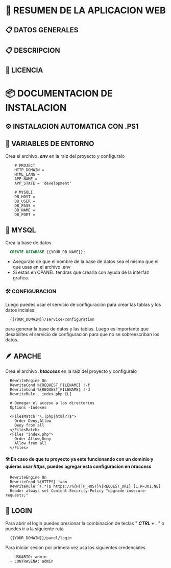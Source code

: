 # 📝 RESUMEN DE LA APLICACION WEB

## 📋 DATOS GENERALES

<!-- <ul>
    <li><b>Cliente:</b> ✅ Constructora Erazo Brother's</li>
    <li><b>Estado:</b> 🚧 En desarrollo</li>
    <li><b>Version:</b> 🚀 1.0.0</li>
    <li><b>Nombre:</b> 😎 Constructora Erazo Brother's</li> -->
</ul>

## 📋 DESCRIPCION

<!-- <p>
    Esta es una pagina web para la constructora Erazo Brother's, la cual se encarga de la construccion de casas y edificios en USA.
    <br><br>
    Esta desarrollada bajo las tecnologias web principales: <b>HTML5, CSS3, JS, PHP, MYSQL</b>
    <br><br>
    El lenguaje de programacion principal es <b>PHP</b> y el gestor de base de datos es <b>MYSQL</b>
    <br><br> -->
</p>

## 📝 LICENCIA

<!-- <p>
    Este proyecto es de código abierto, ¡lo que significa que es completamente libre! 🙌 Puedes usarlo, copiarlo, modificarlo y distribuirlo como desees para tus propios proyectos sin ningún tipo de restricciones. 🚀
    <br><br>
    Nos encanta la idea de que más personas puedan utilizar y mejorar nuestra pagina web y esperamos que lo disfrutes. 🤓
    <br><br>
    ¡Gracias por visitarnos y disfruta del código! 😎
    <br><br>
</p> -->

# 📦 DOCUMENTACION DE INSTALACION

## ⚙️ INSTALACION AUTOMATICA CON .PS1

<!-- Ejecutalo con powershell
<a href="./src/assets/install_win.rar">Descargar archivo 📥</a> -->

## 📄 VARIABLES DE ENTORNO

Crea el archivo <b><i>.env</i></b> en la raiz del proyecto y configuralo

```env
    # PROJECT
    HTTP_DOMAIN =
    HTML_LANG =
    APP_NAME =
    APP_STATE = 'development'

    # MYSQLI
    DB_HOST =
    DB_USER =
    DB_PASS =
    DB_NAME =
    DB_PORT =
```

## 🐬 MYSQL

Crea la base de datos

```sql
  CREATE DATABASE {{YOUR_DB_NAME}};
```

-   Asegurate de que el nombre de la base de datos sea el mismo que el que usas en el archivo .env
-   Si estas en CPANEL tendras que crearla con ayuda de la interfaz grafica.

### 🛠 CONFIGURACION

Luego puedes usar el servicio de configuración para crear las tablas y los datos inciales:

```http
  {{YOUR_DOMAIN}}/service/configuration
```

para generar la base de datos y las tablas.
Luego es importante que desabilites el servicio de configuración para que no se sobreescriban los datos.

## 🪶 APACHE

Crea el archivo <b><i>.htaccess</i></b> en la raiz del proyecto y configuralo

```htaccess
  RewriteEngine On
  RewriteCond %{REQUEST_FILENAME} !-f
  RewriteCond %{REQUEST_FILENAME} !-d
  RewriteRule . index.php [L]

  # Denegar el acceso a los directorios
  Options -Indexes

  <FilesMatch "\.(php|html?)$">
    Order Deny,Allow
    Deny from all
  </FilesMatch>
  <Files "index.php">
    Order Allow,Deny
    Allow from all
  </Files>
```

#### 🛠 En caso de que tu proyecto ya este funcionando con un dominio y quieras usar _https_, puedes agregar esta configuracion en _htaccess_

```htaccess
  RewriteEngine On
  RewriteCond %{HTTPS} !=on
  RewriteRule ^(.*)$ https://%{HTTP_HOST}%{REQUEST_URI} [L,R=301,NE]
  Header always set Content-Security-Policy "upgrade-insecure-requests;"
```

## 🚪 LOGIN

Para abrir el login puedes presionar la combinacion de teclas " <b><i>CTRL + .</i></b> " o puedes ir a la siguiente ruta

```http
  {{YOUR_DOMAIN}}/panel/login
```

Para iniciar sesion por primera vez usa los siguientes credenciales

```txt
  - USUARIO: admin
  - CONTRASEÑA: admin
```
